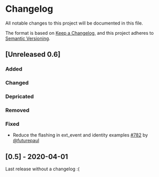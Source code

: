 # Changelog

All notable changes to this project will be documented in this file.

The format is based on [Keep a Changelog](https://keepachangelog.com/en/1.0.0/),
and this project adheres to [Semantic Versioning](https://semver.org/spec/v2.0.0.html).

## [Unreleased 0.6]

### Added

### Changed

### Depricated

### Removed

### Fixed

- Reduce the flashing in ext_event and identity examples [#782](https://github.com/xi-editor/druid/pull/782) by [@futurepaul]

## [0.5] - 2020-04-01

Last release without a changelog :(

[@futurepaul]: https://github.com/futurepaul


